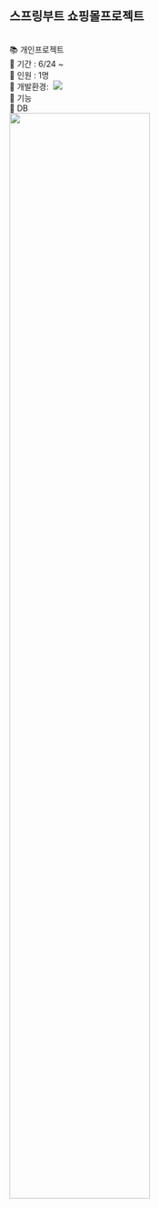 ## 스프링부트 쇼핑몰프로젝트
<br>
📚 개인프로젝트<br>
📆 기간 : 6/24 ~ <br>
👩 인원 : 1명<br>
🔨 개발환경:
<img src="">
 <img src="https://img.shields.io/badge/TypeScript-#E34F26?style=flat&logo=TypeScript&logoColor=white"/>
<br>
🔨 기능<br>
📑 DB <br>
<img src='https://github.com/minkyi2180/BootShop/assets/130128767/80dfd680-69f2-450d-aa82-d343425271cc' width='70%'>
